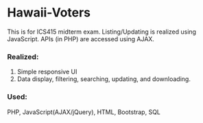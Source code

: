 # Hawaii-Voters
This is for ICS415 midterm exam. Listing/Updating is realized using JavaScript. APIs (in PHP) are accessed using AJAX.

### Realized:
1. Simple responsive UI
2. Data display, filtering, searching, updating, and downloading.

### Used:
PHP, JavaScript(AJAX/jQuery), HTML, Bootstrap, SQL

